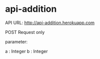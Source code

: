 # api-addition

API URL: http://api-addition.herokuapp.com

POST Request only

parameter:

  a : Integer
  b : Integer
